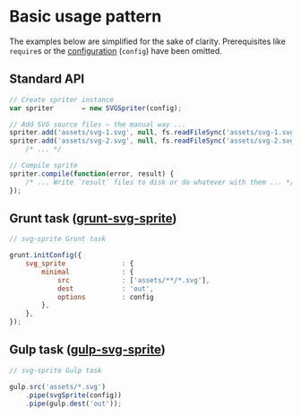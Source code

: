 # Basic usage pattern

The examples below are simplified for the sake of clarity. Prerequisites like `require`s or the [configuration](configuration.md) (`config`) have been omitted.

## Standard API 

```javascript
// Create spriter instance
var spriter       = new SVGSpriter(config);

// Add SVG source files — the manual way ...
spriter.add('assets/svg-1.svg', null, fs.readFileSync('assets/svg-1.svg', {encoding: 'utf-8'}));
spriter.add('assets/svg-2.svg', null, fs.readFileSync('assets/svg-2.svg', {encoding: 'utf-8'}));
	/* ... */

// Compile sprite
spriter.compile(function(error, result) {
	/* ... Write `result` files to disk or do whatever with them ... */
});
```

## Grunt task ([grunt-svg-sprite](https://github.com/jkphl/grunt-svg-sprite))

```javascript
// svg-sprite Grunt task

grunt.initConfig({
	svg_sprite				: {
		minimal				: {
			src				: ['assets/**/*.svg'],
			dest			: 'out',
			options			: config
		},
	},
});
```

## Gulp task ([gulp-svg-sprite](https://github.com/jkphl/gulp-svg-sprite))

```javascript
// svg-sprite Gulp task

gulp.src('assets/*.svg')
	.pipe(svgSprite(config))
	.pipe(gulp.dest('out'));
```